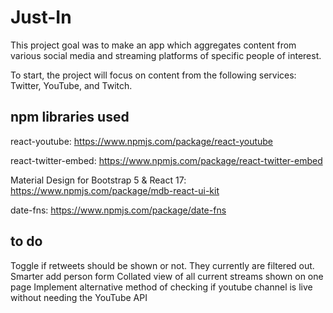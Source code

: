 # Just-In

This project goal was to make an app which aggregates content from various social media and streaming platforms of specific people of interest.

To start, the project will focus on content from the following services: Twitter, YouTube, and Twitch.

## npm libraries used

react-youtube: https://www.npmjs.com/package/react-youtube

react-twitter-embed: https://www.npmjs.com/package/react-twitter-embed

Material Design for Bootstrap 5 & React 17: https://www.npmjs.com/package/mdb-react-ui-kit

date-fns: https://www.npmjs.com/package/date-fns

## to do

Toggle if retweets should be shown or not. They currently are filtered out.
Smarter add person form
Collated view of all current streams shown on one page
Implement alternative method of checking if youtube channel is live without needing the YouTube API
